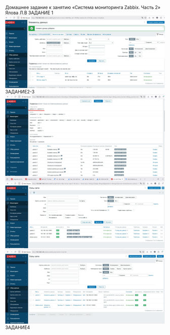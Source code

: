 Домашнее задание к занятию «Система мониторинга Zabbix. Часть 2»
Ялова Л.В
ЗАДАНИЕ 1
![alt text](https://github.com/lyalov/zabbix_2/blob/main/%D0%97%D0%B0%D0%B4%D0%B0%D0%BD%D0%B8%D0%B51.jpg)
ЗАДАНИЕ2-3
![alt text](https://github.com/lyalov/zabbix_2/blob/main/%D0%97%D0%B0%D0%B4%D0%B0%D0%BD%D0%B8%D0%B52.jpg)
![alt text](https://github.com/lyalov/zabbix_2/blob/main/%D0%97%D0%B0%D0%B4%D0%B0%D0%BD%D0%B8%D0%B53-1.jpg)
![alt text](https://github.com/lyalov/zabbix_2/blob/main/%D0%97%D0%B0%D0%B4%D0%B0%D0%BD%D0%B8%D0%B53-2.jpg)
ЗАДАНИЕ4
